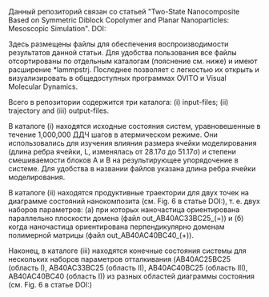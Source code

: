 Данный репозиторий связан со статьей 
"Two-State Nanocomposite Based on Symmetric Diblock Copolymer and Planar Nanoparticles: Mesoscopic Simulation".
DOI: 

Здесь размещены файлы для обеспечения воспроизводимости результатов данной статьи.
Для удобства пользования все файлы отсортированы по отдельным каталогам (пояснение см. ниже) и имеют расширение *lammpstrj.
Последнее позволяет с легкостью их открыть и визуализировать в общедоступных программах OVITO и Visual Molecular Dynamics.

Всего в репозитории содержится три каталога: (i) input-files; (ii) trajectory and (iii) output-files.

В каталоге (i) находятся исходные состояния систем, уравновешенные в течение 1,000,000 ДДЧ шагов в атермическом режиме.
Они использовались для изучения влияния размера ячейки моделирования (длина ребра ячейки, L, изменялась от 28.17σ до 51.17σ) и степени смешиваемости блоков A и B на результирующее упорядочение в системе. 
Для удобства в названии файлов указана длина ребра ячейки моделирования.

В каталоге (ii) находятся продуктивные траектории для двух точек на диаграмме состояний нанокомпозита (см. Fig. 6 в статье DOI:), т. е. двух наборов параметров: (а) при которых наночастица ориентирована 
параллельно плоскости домена (файл out_AB40AC33BC25_(=)) и (б) когда наночастица ориентирована перпендикулярно доменам полимерной матрицы (файл out_AB40AC40BC40_(+)).

Наконец, в каталоге (iii) находятся конечные состояния системы для нескольких наборов параметров отталкивания (AB40AC25BC25 (область I), AB40AC33BC25 (область II), AB40AC40BC25 (область III), AB40AC40BC40 (область I)) 
из разных областей диаграммы состояния (см. Fig. 6 в статье DOI:)
